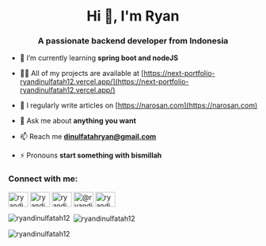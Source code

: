 <h1 align="center">Hi 👋, I'm Ryan</h1>
<h3 align="center">A passionate backend developer from Indonesia</h3>

- 🌱 I’m currently learning **spring boot and nodeJS**

- 👨‍💻 All of my projects are available at [https://next-portfolio-ryandinulfatah12.vercel.app/](https://next-portfolio-ryandinulfatah12.vercel.app/)

- 📝 I regularly write articles on [https://narosan.com](https://narosan.com)

- 💬 Ask me about **anything you want**

- 📫 Reach me **dinulfatahryan@gmail.com**

- ⚡ Pronouns **start something with bismillah**

<h3 align="left">Connect with me:</h3>
<p align="left">
<a href="https://linkedin.com/in/ryandinulfatah" target="blank"><img align="center" src="https://raw.githubusercontent.com/rahuldkjain/github-profile-readme-generator/master/src/images/icons/Social/linked-in-alt.svg" alt="ryandinulfatah" height="30" width="40" /></a>
<a href="https://fb.com/ryandinulfatah" target="blank"><img align="center" src="https://raw.githubusercontent.com/rahuldkjain/github-profile-readme-generator/master/src/images/icons/Social/facebook.svg" alt="ryandinulfatah" height="30" width="40" /></a>
<a href="https://instagram.com/ryandinulfatah12" target="blank"><img align="center" src="https://raw.githubusercontent.com/rahuldkjain/github-profile-readme-generator/master/src/images/icons/Social/instagram.svg" alt="ryandinulfatah12" height="30" width="40" /></a>
<a href="https://medium.com/@ryandinulfatah" target="blank"><img align="center" src="https://raw.githubusercontent.com/rahuldkjain/github-profile-readme-generator/master/src/images/icons/Social/medium.svg" alt="@ryandinulfatah" height="30" width="40" /></a>
<a href="https://www.youtube.com/c/ryandinulfatah1977" target="blank"><img align="center" src="https://raw.githubusercontent.com/rahuldkjain/github-profile-readme-generator/master/src/images/icons/Social/youtube.svg" alt="ryandinulfatah1977" height="30" width="40" /></a>
</p>

<p><img align="left" src="https://github-readme-stats.vercel.app/api/top-langs?username=ryandinulfatah12&show_icons=true&theme=dracula&locale=en&layout=compact" alt="ryandinulfatah12" /></p>

<p>&nbsp;<img align="center" src="https://github-readme-stats.vercel.app/api?username=ryandinulfatah12&show_icons=true&theme=dracula&locale=en" alt="ryandinulfatah12" /></p>

<p><img align="center" src="https://github-readme-streak-stats.herokuapp.com/?user=ryandinulfatah12&theme=dark" alt="ryandinulfatah12" /></p>
